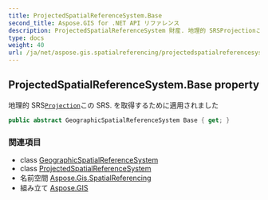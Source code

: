 ```yaml
---
title: ProjectedSpatialReferenceSystem.Base
second_title: Aspose.GIS for .NET API リファレンス
description: ProjectedSpatialReferenceSystem 財産. 地理的 SRSProjectionこの SRS. を取得するために適用されました
type: docs
weight: 40
url: /ja/net/aspose.gis.spatialreferencing/projectedspatialreferencesystem/base/
---
```

## ProjectedSpatialReferenceSystem.Base property

地理的 SRS[`Projection`](../projection/)この SRS. を取得するために適用されました

```csharp
public abstract GeographicSpatialReferenceSystem Base { get; }
```

### 関連項目

* class [GeographicSpatialReferenceSystem](../../geographicspatialreferencesystem/)
* class [ProjectedSpatialReferenceSystem](../)
* 名前空間 [Aspose.Gis.SpatialReferencing](../../projectedspatialreferencesystem/)
* 組み立て [Aspose.GIS](../../../)


